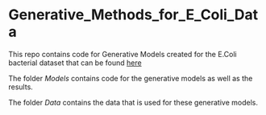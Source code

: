 # Generative_Methods_for_E_Coli_Data

This repo contains code for Generative Models created for the E.Coli bacterial dataset that can be found [here](https://archive.ics.uci.edu/ml/datasets/ecoli) 

The folder _Models_ contains code for the generative models as well as the results.

The folder _Data_ contains the data that is used for these generative models. 
